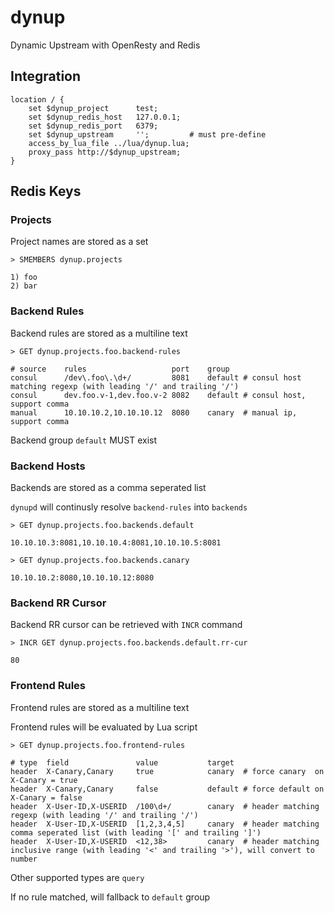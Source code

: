 # dynup

Dynamic Upstream with OpenResty and Redis

## Integration

```nginx
location / {
    set $dynup_project      test;
    set $dynup_redis_host   127.0.0.1;
    set $dynup_redis_port   6379;
    set $dynup_upstream     '';         # must pre-define
    access_by_lua_file ../lua/dynup.lua;
    proxy_pass http://$dynup_upstream;
}
```

## Redis Keys

### Projects

Project names are stored as a set

```plain
> SMEMBERS dynup.projects

1) foo
2) bar
```

### Backend Rules

Backend rules are stored as a multiline text

```plain
> GET dynup.projects.foo.backend-rules

# source    rules                   port    group
consul      /dev\.foo\.\d+/         8081    default # consul host matching regexp (with leading '/' and trailing '/')
consul      dev.foo.v-1,dev.foo.v-2 8082    default # consul host, support comma
manual      10.10.10.2,10.10.10.12  8080    canary  # manual ip, support comma
```

Backend group `default` MUST exist

### Backend Hosts

Backends are stored as a comma seperated list

`dynupd` will continusly resolve `backend-rules` into `backends`

```plain
> GET dynup.projects.foo.backends.default

10.10.10.3:8081,10.10.10.4:8081,10.10.10.5:8081

> GET dynup.projects.foo.backends.canary

10.10.10.2:8080,10.10.10.12:8080
```

### Backend RR Cursor

Backend RR cursor can be retrieved with `INCR` command

```plain
> INCR GET dynup.projects.foo.backends.default.rr-cur

80
```

### Frontend Rules

Frontend rules are stored as a multiline text

Frontend rules will be evaluated by Lua script

```plain
> GET dynup.projects.foo.frontend-rules

# type  field               value           target
header  X-Canary,Canary     true            canary  # force canary  on X-Canary = true
header  X-Canary,Canary     false           default # force default on X-Canary = false
header  X-User-ID,X-USERID  /100\d+/        canary  # header matching regexp (with leading '/' and trailing '/')
header  X-User-ID,X-USERID  [1,2,3,4,5]     canary  # header matching comma seperated list (with leading '[' and trailing ']')
header  X-User-ID,X-USERID  <12,38>         canary  # header matching inclusive range (with leading '<' and trailing '>'), will convert to number 
```

Other supported types are `query`

If no rule matched, will fallback to `default` group
